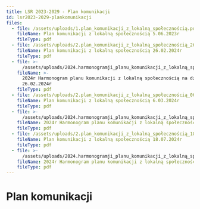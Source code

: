 ```yaml
---
title: LSR 2023-2029 - Plan komunikacji
id: lsr2023-2029-plankomunikacji
files:
  - file: /assets/uploads/1.plan_komunikacji_z_lokalną_społecznością.pdf
    fileName: Plan komunikacji z lokalną społecznością 5.06.2023r
    fileType: pdf
  - file: /assets/uploads/2.plan_komunikacji_z_lokalną_społecznością_26.02.2024.pdf
    fileName: Plan komunikacji z lokalną społecznością 26.02.2024r
    fileType: pdf
  - file: >-
      /assets/uploads/2024.harmonogramji_planu_komunikacji_z_lokalną_społecznością_26.02.2024.pdf
    fileName: >-
      2024r Harmonogram planu komunikacji z lokalną społecznością na dzień
      26.02.2024r
    fileType: pdf
  - file: /assets/uploads/2.plan_komunikacji_z_lokalną_społecznością_06.03.2024.pdf
    fileName: Plan komunikacji z lokalną społecznością 6.03.2024r
    fileType: pdf
  - file: >-
      /assets/uploads/2024.harmonogramji_planu_komunikacji_z_lokalną_społecznością_06.03.2024.pdf
    fileName: 2024r Harmonogram planu komunikacji z lokalną społecznością 6.03.2024r
    fileType: pdf
  - file: /assets/uploads/2.plan_komunikacji_z_lokalną_społecznością_18.07.2024.pdf
    fileName: Plan komunikacji z lokalną społecznością 18.07.2024r
    fileType: pdf
  - file: >-
      /assets/uploads/2024.harmonogramji_planu_komunikacji_z_lokalną_społecznością_18.07.2024.pdf
    fileName: 2024r Harmonogram planu komunikacji z lokalną społecznością 18.07.2024r
    fileType: pdf
---
```

# Plan komunikacji
